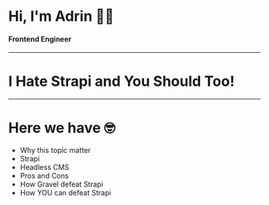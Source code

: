 # Hi, I'm Adrin 👋🏻
#### Frontend Engineer

---

# I Hate Strapi and You Should Too!

---

# Here we have 🤓

* Why this topic matter
* Strapi
* Headless CMS
* Pros and Cons
* How Gravel defeat Strapi
* How YOU can defeat Strapi
